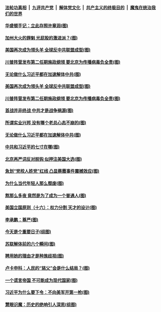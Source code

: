 ####  [法轮功真相](../../../../basic/blob/master/README.md?t=08260731) &nbsp;|&nbsp; [九评共产党](../../../../9ping.md/blob/master/README.md?t=08260731) &nbsp;|&nbsp; [解体党文化](../../../../jtdwh.md/blob/master/README.md?t=08260731)  &nbsp;|&nbsp; [共产主义的终极目的](../../../../gczydzjmd.md/blob/master/README.md?t=08260731) &nbsp;|&nbsp; [魔鬼在统治我们的世界](../../../../mgztzwmdsj.md/blob/master/README.md?t=08260731) 

#### [华盛顿手记：立此存照许章润(图)](../pages/p4/944164.md?t=08260731) 

#### [加州大火的罪魁 光屁股的激进派？(图)](../pages/p4/944162.md?t=08260731) 

#### [美国再次成为领头羊 全球反中共联盟成型(图)](../pages/p4/944153.md?t=08260731) 


#### [川普阵营发布第二任期施政纲领 要北京为传播病毒负全责(图)](../pages/p4/944152.md?t=08260731) 

#### [无论做什么习近平都在加速解体中共(图)](../pages/p4/943962.md?t=08260731) 

#### [美国再次成为领头羊 全球反中共联盟成型(图)](../pages/p4/944153.md?t=08260731) 


#### [川普阵营发布第二任期施政纲领 要北京为传播病毒负全责(图)](../pages/p4/944152.md?t=08260731) 

#### [首战并非终战 中共才是战争祸源(图)](../pages/p4/944078.md?t=08260731) 

#### [所谓实业兴邦 没有哪个老总心态不崩的(图)](../pages/p4/944076.md?t=08260731) 

#### [无论做什么习近平都在加速解体中共(图)](../pages/p4/943962.md?t=08260731) 

#### [中共和习近平的七寸在哪(图)](../pages/p4/944073.md?t=08260731) 

#### [北京再严词反对脱钩 似押注美国大选(图)](../pages/p4/944070.md?t=08260731) 

#### [急划“党校人姓党”红线 凸显蔡霞事件震撼效应(图)](../pages/p4/944067.md?t=08260731) 

#### [为什么当代年轻人那么颓废(图)](../pages/p4/943955.md?t=08260731) 

#### [熬那么多夜 竟然是为了成为一个普通人(图)](../pages/p4/943956.md?t=08260731) 

#### [美国立国原则（十六）：权力分割 天才的设计(图)](../pages/p4/943939.md?t=08260731) 

#### [李承鹏：尊严(图)](../pages/p4/943948.md?t=08260731) 

#### [今天是个重要日子(组图)](../pages/p4/943940.md?t=08260731) 

#### [苏联解体前的六个瞬间(图)](../pages/p4/943938.md?t=08260731) 

#### [聘用她的理由才是种族歧视(图)](../pages/p4/943863.md?t=08260731) 

#### [卢卡申科：人民的“慈父”会是什么结局？(图)](../pages/p4/943818.md?t=08260731) 

#### [一个谎言帝国 不可能成为现代国家(图)](../pages/p4/943845.md?t=08260731) 

#### [习近平为什么要下令：不向美军开第一枪(图)](../pages/p4/943866.md?t=08260731) 

#### [慧眼识魔：历史的绝响引人深思(组图)](../pages/p4/943825.md?t=08260731) 

